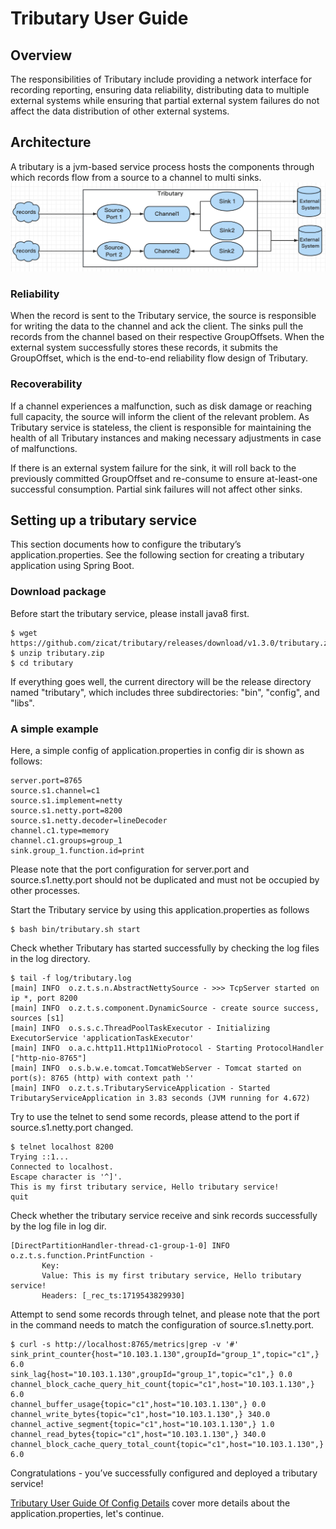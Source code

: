 # Tributary User Guide

## Overview

The responsibilities of Tributary include providing a network interface for recording reporting,
ensuring data reliability, distributing data to multiple external systems while ensuring that
partial external system failures do not affect the data distribution of other external systems.

## Architecture

A tributary is a jvm-based service process hosts the components through which records flow from a
source to a channel to
multi sinks.
![image](picture/tributary.png)

### Reliability

When the record is sent to the Tributary service, the source is responsible for writing the data to
the channel and ack the client. The sinks pull the records from the channel based on their
respective GroupOffsets. When the external system successfully stores these records, it submits the
GroupOffset, which is the end-to-end reliability flow design of Tributary.

### Recoverability

If a channel experiences a malfunction, such as disk damage or reaching full capacity, the source
will inform the client of the relevant problem. As Tributary service is stateless, the client is
responsible for maintaining the health of all Tributary instances and making necessary adjustments
in case of malfunctions.

If there is an external system failure for the sink, it will roll back to the previously committed
GroupOffset and re-consume to ensure at-least-one successful consumption. Partial sink failures will
not affect other sinks.

## Setting up a tributary service

This section documents how to configure the tributary’s application.properties. See the following
section for creating a
tributary application using Spring Boot.

### Download package

Before start the tributary service, please install java8 first.

```shell
$ wget https://github.com/zicat/tributary/releases/download/v1.3.0/tributary.zip
$ unzip tributary.zip
$ cd tributary  
``` 

If everything goes well, the current directory will be the release directory named "tributary",
which includes three subdirectories: "bin", "config", and "libs".

### A simple example

Here, a simple config of application.properties in config dir is shown as follows:

```properties
server.port=8765
source.s1.channel=c1
source.s1.implement=netty
source.s1.netty.port=8200
source.s1.netty.decoder=lineDecoder
channel.c1.type=memory
channel.c1.groups=group_1
sink.group_1.function.id=print
```

Please note that the port configuration for server.port and source.s1.netty.port should not be
duplicated and must not be occupied by other processes.

Start the Tributary service by using this application.properties as follows

```shell
$ bash bin/tributary.sh start
```

Check whether Tributary has started successfully by checking the log files in the log directory.

```shell
$ tail -f log/tributary.log
[main] INFO  o.z.t.s.n.AbstractNettySource - >>> TcpServer started on ip *, port 8200
[main] INFO  o.z.t.s.component.DynamicSource - create source success, sources [s1]
[main] INFO  o.s.s.c.ThreadPoolTaskExecutor - Initializing ExecutorService 'applicationTaskExecutor'
[main] INFO  o.a.c.http11.Http11NioProtocol - Starting ProtocolHandler ["http-nio-8765"]
[main] INFO  o.s.b.w.e.tomcat.TomcatWebServer - Tomcat started on port(s): 8765 (http) with context path ''
[main] INFO  o.z.t.s.TributaryServiceApplication - Started TributaryServiceApplication in 3.83 seconds (JVM running for 4.672)
```

Try to use the telnet to send some records, please attend to the port if source.s1.netty.port
changed.

```shell
$ telnet localhost 8200
Trying ::1...
Connected to localhost.
Escape character is '^]'.
This is my first tributary service, Hello tributary service!
quit
```

Check whether the tributary service receive and sink records successfully by the log file in log
dir.

```text
[DirectPartitionHandler-thread-c1-group-1-0] INFO  o.z.t.s.function.PrintFunction -
       Key: 
       Value: This is my first tributary service, Hello tributary service!
       Headers: [_rec_ts:1719543829930]
```

Attempt to send some records through telnet, and please note that the port in the command needs to
match the configuration of source.s1.netty.port.

```shell
$ curl -s http://localhost:8765/metrics|grep -v '#'
sink_print_counter{host="10.103.1.130",groupId="group_1",topic="c1",} 6.0
sink_lag{host="10.103.1.130",groupId="group_1",topic="c1",} 0.0
channel_block_cache_query_hit_count{topic="c1",host="10.103.1.130",} 6.0
channel_buffer_usage{topic="c1",host="10.103.1.130",} 0.0
channel_write_bytes{topic="c1",host="10.103.1.130",} 340.0
channel_active_segment{topic="c1",host="10.103.1.130",} 1.0
channel_read_bytes{topic="c1",host="10.103.1.130",} 340.0
channel_block_cache_query_total_count{topic="c1",host="10.103.1.130",} 6.0
```

Congratulations - you’ve successfully configured and deployed a tributary service!

[Tributary User Guide Of Config Details](user_guide_config_detail.md) cover more details about the
application.properties, let's continue.
                                                                           
